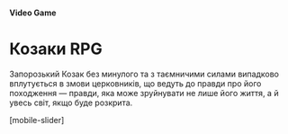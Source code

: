 
#### Video Game

# Козаки RPG

Запорозький Козак без минулого та з таємничими силами випадково вплутується в змови церковників, що ведуть до правди про його походження — правди, яка може зруйнувати не лише його життя, а й увесь світ, якщо буде розкрита.

[mobile-slider]